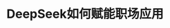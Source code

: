 # DeepSeek如何赋能职场应用

<PdfViewer
  src="/Blog/document/DeepSeek如何赋能职场应用.pdf"
  download-file-name="DeepSeek如何赋能职场应用.pdf"
/>
